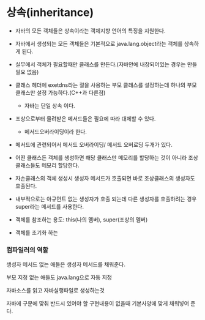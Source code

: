 # 상속(inheritance)

- 자바의 모든 객체들은 상속이라는 객체지향 언어의 특징을 지원한다.

- 자바에서 생성되는 모든 객체들은 기본적으로 java.lang.object라는 객체를 상속하게 된다.

- 실무에서 객체가 필요할때만 클래스를 만든다.(자바안에 내장되어있는 경우는 만들필요 없음)

- 클래스 헤더에 exetdns라는 절을 사용하는 부모 클래스를 설정하는데 하나의 부모 클래스만 설정 가능하다.(C++과 다른점)

  - 자바는 단일 상속 이다.

- 조상으로부터 물려받은 메서드들은 필요에 따라 대체할 수 있다. 

  -  메서드오버라이딩이라 한다.

- 메서드에 관련되어서 메서드 오버라이딩/ 메서드 오버로딩 두개가 있다.

- 어떤 클래스든 객체를 생성하면 해당 클래스만 메모리를 할당하는 것이 아니라 조상 클래스들도 메모리 할당한다.

- 자손클래스의 객체 생성시 생성자 메서드가 호출되면 바로 조상클래스의 생성자도 호출된다.

- 내부적으로는 아규먼트 없는 생성자가 호출 되는데 다른 생성자를 호출하려는 경우 super라는 메서드를 사용한다.

- 객체를 참조하는 용도: this(나의 멤버), super(조상의 멤버)

- 객체를 초기화 하는 

  

### 컴파일러의 역할

생성자 메서드 없는 애들은 생성자 메서드를 채워준다.

부모 지정 없는 애들도 java.lang으로 자동 지정

자바소스를 읽고 자바실행파일로 생성하는것

자바에 구문에 맞춰 반드시 있어야 할 구현내용이 없을때 기본사양에 맞게 채워넣어 준다.